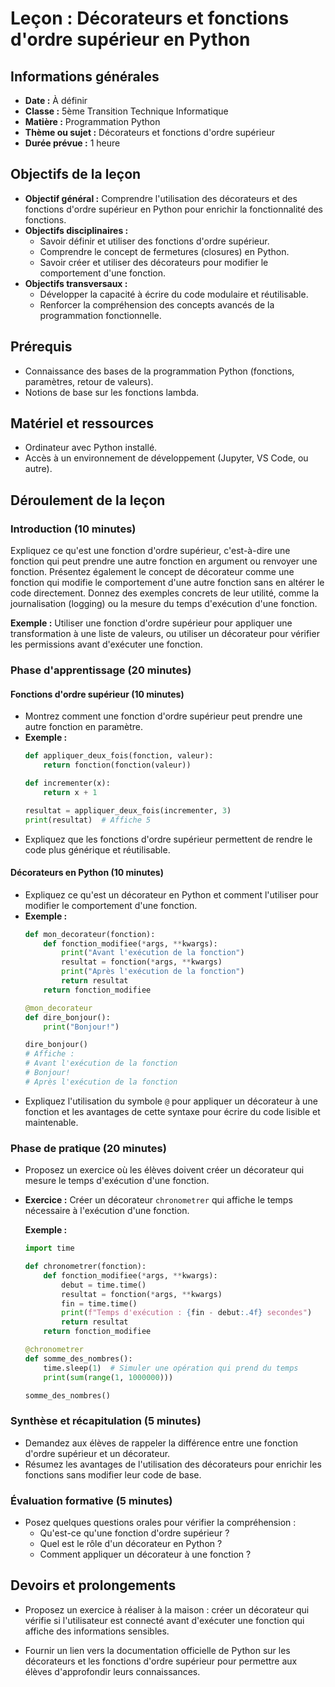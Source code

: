 # Leçon : Décorateurs et fonctions d'ordre supérieur en Python

## Informations générales

- **Date :** À définir
- **Classe :** 5ème Transition Technique Informatique
- **Matière :** Programmation Python
- **Thème ou sujet :** Décorateurs et fonctions d'ordre supérieur
- **Durée prévue :** 1 heure

## Objectifs de la leçon

- **Objectif général :** Comprendre l'utilisation des décorateurs et des fonctions d'ordre supérieur en Python pour enrichir la fonctionnalité des fonctions.
- **Objectifs disciplinaires :**
  - Savoir définir et utiliser des fonctions d'ordre supérieur.
  - Comprendre le concept de fermetures (closures) en Python.
  - Savoir créer et utiliser des décorateurs pour modifier le comportement d'une fonction.
- **Objectifs transversaux :**
  - Développer la capacité à écrire du code modulaire et réutilisable.
  - Renforcer la compréhension des concepts avancés de la programmation fonctionnelle.

## Prérequis

- Connaissance des bases de la programmation Python (fonctions, paramètres, retour de valeurs).
- Notions de base sur les fonctions lambda.

## Matériel et ressources

- Ordinateur avec Python installé.
- Accès à un environnement de développement (Jupyter, VS Code, ou autre).

## Déroulement de la leçon

### Introduction (10 minutes)

Expliquez ce qu'est une fonction d'ordre supérieur, c'est-à-dire une fonction qui peut prendre une autre fonction en argument ou renvoyer une fonction. Présentez également le concept de décorateur comme une fonction qui modifie le comportement d'une autre fonction sans en altérer le code directement. Donnez des exemples concrets de leur utilité, comme la journalisation (logging) ou la mesure du temps d'exécution d'une fonction.

**Exemple :** Utiliser une fonction d'ordre supérieur pour appliquer une transformation à une liste de valeurs, ou utiliser un décorateur pour vérifier les permissions avant d'exécuter une fonction.

### Phase d'apprentissage (20 minutes)

#### Fonctions d'ordre supérieur (10 minutes)

- Montrez comment une fonction d'ordre supérieur peut prendre une autre fonction en paramètre.
- **Exemple :**
  ```python
  def appliquer_deux_fois(fonction, valeur):
      return fonction(fonction(valeur))
  
  def incrementer(x):
      return x + 1
  
  resultat = appliquer_deux_fois(incrementer, 3)
  print(resultat)  # Affiche 5
  ```
- Expliquez que les fonctions d'ordre supérieur permettent de rendre le code plus générique et réutilisable.

#### Décorateurs en Python (10 minutes)

- Expliquez ce qu'est un décorateur en Python et comment l'utiliser pour modifier le comportement d'une fonction.
- **Exemple :**
  ```python
  def mon_decorateur(fonction):
      def fonction_modifiee(*args, **kwargs):
          print("Avant l'exécution de la fonction")
          resultat = fonction(*args, **kwargs)
          print("Après l'exécution de la fonction")
          return resultat
      return fonction_modifiee
  
  @mon_decorateur
  def dire_bonjour():
      print("Bonjour!")
  
  dire_bonjour()
  # Affiche :
  # Avant l'exécution de la fonction
  # Bonjour!
  # Après l'exécution de la fonction
  ```
- Expliquez l'utilisation du symbole `@` pour appliquer un décorateur à une fonction et les avantages de cette syntaxe pour écrire du code lisible et maintenable.

### Phase de pratique (20 minutes)

- Proposez un exercice où les élèves doivent créer un décorateur qui mesure le temps d'exécution d'une fonction.
- **Exercice :** Créer un décorateur `chronometrer` qui affiche le temps nécessaire à l'exécution d'une fonction.

  **Exemple :**
  ```python
  import time
  
  def chronometrer(fonction):
      def fonction_modifiee(*args, **kwargs):
          debut = time.time()
          resultat = fonction(*args, **kwargs)
          fin = time.time()
          print(f"Temps d'exécution : {fin - debut:.4f} secondes")
          return resultat
      return fonction_modifiee
  
  @chronometrer
  def somme_des_nombres():
      time.sleep(1)  # Simuler une opération qui prend du temps
      print(sum(range(1, 1000000)))
  
  somme_des_nombres()
  ```

### Synthèse et récapitulation (5 minutes)

- Demandez aux élèves de rappeler la différence entre une fonction d'ordre supérieur et un décorateur.
- Résumez les avantages de l'utilisation des décorateurs pour enrichir les fonctions sans modifier leur code de base.

### Évaluation formative (5 minutes)

- Posez quelques questions orales pour vérifier la compréhension :
  - Qu'est-ce qu'une fonction d'ordre supérieur ?
  - Quel est le rôle d'un décorateur en Python ?
  - Comment appliquer un décorateur à une fonction ?

## Devoirs et prolongements

- Proposez un exercice à réaliser à la maison : créer un décorateur qui vérifie si l'utilisateur est connecté avant d'exécuter une fonction qui affiche des informations sensibles.

- Fournir un lien vers la documentation officielle de Python sur les décorateurs et les fonctions d'ordre supérieur pour permettre aux élèves d'approfondir leurs connaissances.
